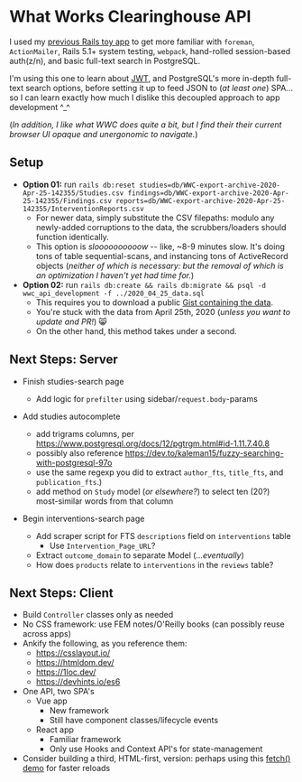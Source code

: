 # What Works Clearinghouse API

I used my [previous Rails toy app](https://github.com/ypaulsussman/opl) to get more familiar with `foreman`, `ActionMailer`, Rails 5.1+ system testing, `webpack`, hand-rolled session-based auth(z/n), and basic full-text search in PostgreSQL.

I'm using this one to learn about [JWT](https://github.com/ypaulsussman/wwc_api/blob/master/app/controllers/tokens_controller.rb), and PostgreSQL's more in-depth full-text search options, before setting it up to feed JSON to (_at least one_) SPA... so I can learn exactly how much I dislike this decoupled approach to app development ^_^

(_In addition, I like what WWC does quite a bit, but I find their their current browser UI opaque and unergonomic to navigate._)

## Setup
- **Option 01:** run `rails db:reset studies=db/WWC-export-archive-2020-Apr-25-142355/Studies.csv findings=db/WWC-export-archive-2020-Apr-25-142355/Findings.csv reports=db/WWC-export-archive-2020-Apr-25-142355/InterventionReports.csv`
  - For newer data, simply substitute the CSV filepaths: modulo any newly-added corruptions to the data, the scrubbers/loaders should function identically.
  - This option is _sloooooooooow_ -- like, ~8-9 minutes slow. It's doing tons of table sequential-scans, and instancing tons of ActiveRecord objects (_neither of which is necessary: but the removal of which is an optimization I haven't yet had time for._)
- **Option 02:** run `rails db:create && rails db:migrate && psql -d wwc_api_development -f ../2020_04_25_data.sql`
  - This requires you to download a public [Gist containing the data](https://gist.github.com/ypaulsussman/ad7cd34f3db8bc4fd410d9b7f6937ed2).
  - You're stuck with the data from April 25th, 2020 (_unless you want to update and PR!_) 😸
  - On the other hand, this method takes under a second.

## Next Steps: Server
- Finish studies-search page
  - Add logic for `prefilter` using sidebar/`request.body`-params
- Add studies autocomplete
  - add trigrams columns, per https://www.postgresql.org/docs/12/pgtrgm.html#id-1.11.7.40.8 
  - possibly also reference https://dev.to/kaleman15/fuzzy-searching-with-postgresql-97o
  - use the same regexp you did to extract `author_fts`, `title_fts`, and `publication_fts`.)
  - add method on `Study` model (_or elsewhere?_) to select ten (20?) most-similar words from that column

- Begin interventions-search page
  - Add scraper script for FTS `descriptions` field on `interventions` table
    - Use `Intervention_Page_URL`?
  - Extract `outcome_domain` to separate Model (_...eventually_)
  - How does `products` relate to `interventions` in the `reviews` table?

## Next Steps: Client
- Build `Controller` classes only as needed
- No CSS framework: use FEM notes/O'Reilly books (can possibly reuse across apps)
- Ankify the following, as you reference them:
  - https://csslayout.io/
  - https://htmldom.dev/
  - https://1loc.dev/
  - https://devhints.io/es6
- One API, two SPA's
  - Vue app
    - New framework
    - Still have component classes/lifecycle events
  - React app
    - Familiar framework
    - Only use Hooks and Context API's for state-management
- Consider building a third, HTML-first, version: perhaps using this [fetch() demo](https://remimercier.com/asynchronous-requests/) for faster reloads 
